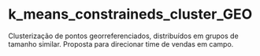 # k_means_constraineds_cluster_GEO
Clusterização de pontos georreferenciados, distribuídos em grupos de tamanho similar. Proposta para direcionar time de vendas em campo.
